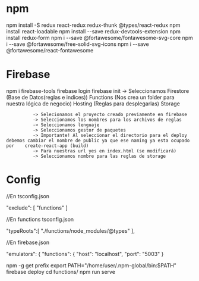 # npm
npm install -S redux react-redux redux-thunk @types/react-redux
npm install react-loadable 
npm install --save redux-devtools-extension
npm install redux-form
npm i --save @fortawesome/fontawesome-svg-core
npm i --save @fortawesome/free-solid-svg-icons
npm i --save @fortawesome/react-fontawesome
# Firebase

npm i firebase-tools
firebase login
firebase init -> Seleccionamos Firestore (Base de Datos(reglas e indices))
                               Functions (Nos crea un folder para nuestra lógica de negocio)
                               Hosting (Reglas para desplegarlas)
                               Storage  

              -> Selecionamos el proyecto creado previamente en firebase
              -> Seleccionamos los nombres para los archivos de reglas
              -> Seleccionamos lenguaje
              -> Seleccionamos gestor de paquetes
              -> Importante! Al seleccionar el directorio para el deploy debemos cambiar el nombre de public ya que ese naming ya esta ocupado por    create-react-app (build)
              -> Para nuestras url yes en index.html (se modificará)
              -> Seleccionamos nombre para las reglas de storage

# Config

//En tsconfig.json

"exclude": [
    "functions"
  ]

//En functions tsconfig.json

"typeRoots":[
      "./functions/node_modules/@types"
    ], 

//En firebase.json

"emulators": {
    "functions": {
      "host": "localhost",
      "port": "5003"
    }

npm -g get prefix
export PATH="/home/user/.npm-global/bin:$PATH"
firebase deploy
cd functions/
npm run serve